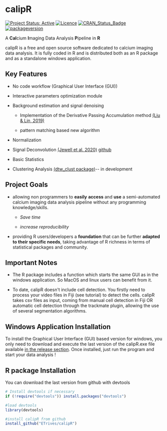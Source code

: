 # calipR

[![Project Status: Active](https://www.repostatus.org/badges/latest/active.svg)](https://www.repostatus.org/#active) [![Licence](https://img.shields.io/badge/licence-GPL--3-blue.svg)](https://www.gnu.org/licenses/gpl-3.0.en.html) [![CRAN_Status_Badge](https://www.r-pkg.org/badges/version/badgecreatr)](https://cran.r-project.org/package=calipR) [![packageversion](https://img.shields.io/badge/Package%20version-1.0.0-orange.svg?style=round-square)](commits/develop)

A **Cal**cium **I**maging Data Analysis **P**ipeline in **R**

calipR is a free and open source software dedicated to calcium imaging data analysis. It is fully coded in R and is distributed both as an R package and as a standalone windows application.

## Key Features

-   No code workflow (Graphical User Interface (GUI))

-   Interactive parameters optimization module

-   Background estimation and signal denoising

    -   Implementation of the Derivative Passing Accumulation method [(Liu & Lin, 2019)](https://doi.org/10.1186/s12859-019-3188-4)

    -   pattern matching based new algorithm

-   Normalization

-   Signal Deconvolution [(Jewell et al. 2020)](https://doi.org/10.1093/biostatistics/kxy083) [github](https://github.com/jewellsean/FastLZeroSpikeInference)

-   Basic Statistics

-   Clustering Analysis [(dtw_clust package)](https://github.com/asardaes/dtwclust)-- in development

## Project Goals

-   allowing non programmers to **easily** **access** and **use** a semi-automated calcium imaging data analysis pipeline without any programming knowledge/skills.

    -   *Save time*

    -   *increase reproducibility*

-   providing R users/developers a **foundation** that can be further **adapted to their specific needs**, taking advantage of R richness in terms of statistical packages and community.

## Important Notes

-   The R package includes a function which starts the same GUI as in the windows application. So MacOS and linux users can benefit from it.

-   To date, calipR doesn't include cell detection. You firstly need to process your video files in Fiji (see tutorial) to detect the cells. calipR takes csv files as input, coming from manual cell detection in Fiji OR automatic cell detection through the trackmate plugin, allowing the use of several segmentation algorithms.

## Windows Application Installation

To install the Graphical User Interface (GUI) based version for windows, you only need to download and execute the last version of the calipR.exe file available [in the release section](https://github.com/ETrives/calipR/releases). Once installed, just run the program and start your data analysis !

## R package Installation

You can download the last version from github with devtools

``` r
# Install devtools if necessary
if (!require("devtools")) install.packages("devtools")

#load devtools
library(devtools)

#install calipR from github
install_github("ETrives/calipR")
```
